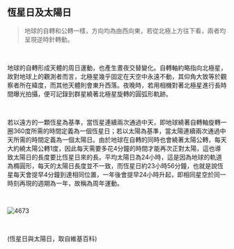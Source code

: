 ## 恆星日及太陽日

> 地球的自轉和公轉一樣，方向均為由西向東，若從北極上方往下看，兩者均呈現逆時針轉動。

<br />

地球的自轉形成天體的周日運動，也產生晝夜交替變化。自轉軸約略指向北極星，故對地球上的觀測者而言，北極星幾乎固定在天空中永遠不動，其仰角大致等於觀察者所在緯度，而其他天體則會東升西落。夜晚時，若用相機對著北極星進行長時間曝光拍攝，便可記錄到群星繞著北極星旋轉的圓弧形軌跡。

<br />

若以遠方的一顆恆星為基準，當恆星連續兩次通過中天，即地球繞著自轉軸旋轉一圈360度所需的時間定義為一個恆星日；若以太陽為基準，當太陽連續兩次通過中天所需的時間定義為一個太陽日。由於地球在自轉的同時也會繞著太陽公轉，每天大約繞太陽公轉1度，因此每天需要多花4分鐘的時間才能再次正對太陽，這也導致太陽日的長度要比恆星日來的長。平均太陽日為24小時，這是因為地球的軌道為橢圓形，每天的太陽日長度並不一致，而恆星日約23小時56分鐘，也就是說恆星每天會提早4分鐘到達相同位置，一年後會提早24小時升起，即相同星空於同一時刻再現的週期為一年，故稱為周年運動。

<br />

![4673](https://i.imgur.com/hAiTYMi.png)

<br />

(恆星日與太陽日，取自維基百科)
